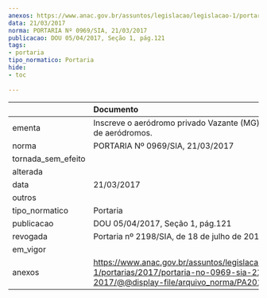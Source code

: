```yaml
---
anexos: https://www.anac.gov.br/assuntos/legislacao/legislacao-1/portarias/2017/portaria-no-0969-sia-21-03-2017/@@display-file/arquivo_norma/PA2017-0969.pdf
data: 21/03/2017
norma: PORTARIA Nº 0969/SIA, 21/03/2017
publicacao: DOU 05/04/2017, Seção 1, pág.121
tags:
- portaria
tipo_normatico: Portaria
hide: 
- toc 
 
---
```


|                    | Documento                                                                                                                                            |
|:-------------------|:-----------------------------------------------------------------------------------------------------------------------------------------------------|
| ementa             | Inscreve o aeródromo privado Vazante (MG) no cadastro de aeródromos.                                                                                 |
| norma              | PORTARIA Nº 0969/SIA, 21/03/2017                                                                                                                     |
| tornada_sem_efeito |                                                                                                                                                      |
| alterada           |                                                                                                                                                      |
| data               | 21/03/2017                                                                                                                                           |
| outros             |                                                                                                                                                      |
| tipo_normatico     | Portaria                                                                                                                                             |
| publicacao         | DOU 05/04/2017, Seção 1, pág.121                                                                                                                     |
| revogada           | Portaria nº 2198/SIA, de 18 de julho de 2019.                                                                                                        |
| em_vigor           |                                                                                                                                                      |
| anexos             | https://www.anac.gov.br/assuntos/legislacao/legislacao-1/portarias/2017/portaria-no-0969-sia-21-03-2017/@@display-file/arquivo_norma/PA2017-0969.pdf |